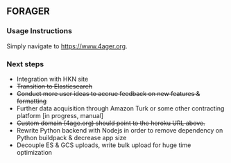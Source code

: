 ## FORAGER

### Usage Instructions
Simply navigate to https://www.4ager.org.

### Next steps
- Integration with HKN site
- ~~Transition to Elasticsearch~~
- ~~Conduct more user ideas to accrue feedback on new features & formatting~~
- Further data acquisition through Amazon Turk or some other contracting platform [in progress, manual]
- ~~Custom domain (4age.org) should point to the heroku URL above.~~
- Rewrite Python backend with Nodejs in order to remove dependency on Python buildpack & decrease app size
- Decouple ES & GCS uploads, write bulk upload for huge time optimization

